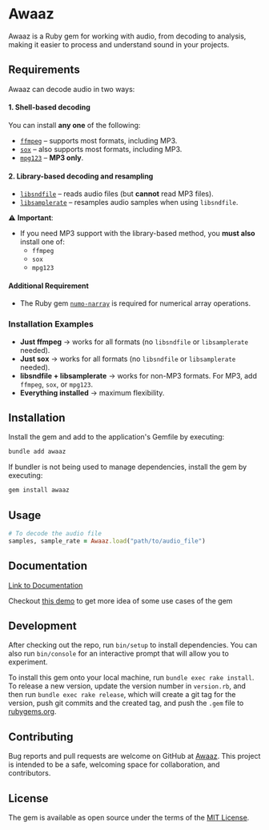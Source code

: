 # Awaaz

Awaaz is a Ruby gem for working with audio, from decoding to analysis, making it easier to process and understand sound in your projects.

## Requirements

Awaaz can decode audio in two ways:

#### 1. Shell-based decoding  
You can install **any one** of the following:

- [`ffmpeg`](https://github.com/FFmpeg/FFmpeg) – supports most formats, including MP3.  
- [`sox`](https://github.com/chirlu/sox) – also supports most formats, including MP3.  
- [`mpg123`](https://github.com/madebr/mpg123) – **MP3 only**.

#### 2. Library-based decoding and resampling  
- [`libsndfile`](https://github.com/libsndfile/libsndfile) – reads audio files (but **cannot** read MP3 files).  
- [`libsamplerate`](https://github.com/libsndfile/libsamplerate) – resamples audio samples when using `libsndfile`.  

⚠ **Important**:  
- If you need MP3 support with the library-based method, you **must also** install one of:  
  - `ffmpeg`  
  - `sox`  
  - `mpg123`

#### Additional Requirement
- The Ruby gem [`numo-narray`](https://github.com/ruby-numo/numo-narray) is required for numerical array operations.

### Installation Examples

- **Just ffmpeg** → works for all formats (no `libsndfile` or `libsamplerate` needed).  
- **Just sox** → works for all formats (no `libsndfile` or `libsamplerate` needed).  
- **libsndfile + libsamplerate** → works for non-MP3 formats. For MP3, add `ffmpeg`, `sox`, or `mpg123`.  
- **Everything installed** → maximum flexibility.

## Installation

Install the gem and add to the application's Gemfile by executing:

```bash
bundle add awaaz
```

If bundler is not being used to manage dependencies, install the gem by executing:

```bash
gem install awaaz
```

## Usage

```ruby
# To decode the audio file
samples, sample_rate = Awaaz.load("path/to/audio_file")
```

## Documentation

[Link to Documentation](https://www.rubydoc.info/gems/awaaz)

Checkout [this demo](https://github.com/SadMadLad/awaaz-demo) to get more idea of some use cases of the gem

## Development

After checking out the repo, run `bin/setup` to install dependencies. You can also run `bin/console` for an interactive prompt that will allow you to experiment.

To install this gem onto your local machine, run `bundle exec rake install`. To release a new version, update the version number in `version.rb`, and then run `bundle exec rake release`, which will create a git tag for the version, push git commits and the created tag, and push the `.gem` file to [rubygems.org](https://rubygems.org).

## Contributing

Bug reports and pull requests are welcome on GitHub at [Awaaz](https://github.com/SadMadLad/awaaz). This project is intended to be a safe, welcoming space for collaboration, and contributors.

## License

The gem is available as open source under the terms of the [MIT License](https://opensource.org/licenses/MIT).
